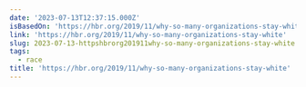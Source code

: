 ```yaml
---
date: '2023-07-13T12:37:15.000Z'
isBasedOn: 'https://hbr.org/2019/11/why-so-many-organizations-stay-white'
link: 'https://hbr.org/2019/11/why-so-many-organizations-stay-white'
slug: 2023-07-13-httpshbrorg201911why-so-many-organizations-stay-white
tags:
  - race
title: 'https://hbr.org/2019/11/why-so-many-organizations-stay-white'
---
```



